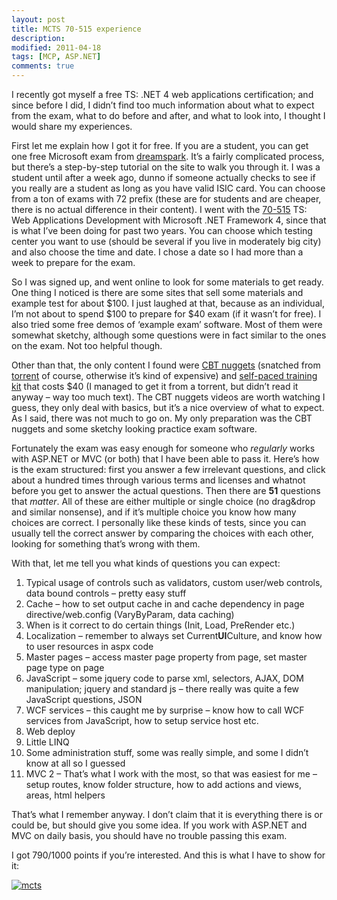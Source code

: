 ```yaml
---
layout: post
title: MCTS 70-515 experience
description:
modified: 2011-04-18
tags: [MCP, ASP.NET]
comments: true
---
```

I recently got myself a free TS: .NET 4 web applications certification;
and since before I did, I didn’t find too much information about what to
expect from the exam, what to do before and after, and what to look
into, I thought I would share my experiences.

First let me explain how I got it for free. If you are a student, you
can get one free Microsoft exam from
[dreamspark](https://www.dreamspark.com/Products/Product.aspx?ProductId=24&wa=wsignin1.0&lc=1033).
It’s a fairly complicated process, but there’s a step-by-step tutorial
on the site to walk you through it. I was a student until after a week
ago, dunno if someone actually checks to see if you really are a student
as long as you have valid ISIC card. You can choose from a ton of exams
with 72 prefix (these are for students and are cheaper, there is no
actual difference in their content). I went with the
[70-515](http://www.microsoft.com/learning/en/us/exam.aspx?ID=70-515)
TS: Web Applications Development with Microsoft .NET Framework 4, since
that is what I’ve been doing for past two years. You can choose which
testing center you want to use (should be several if you live in
moderately big city) and also choose the time and date. I chose a date
so I had more than a week to prepare for the exam.

So I was signed up, and went online to look for some materials to get
ready. One thing I noticed is there are some sites that sell some
materials and example test for about $100. I just laughed at that,
because as an individual, I’m not about to spend $100 to prepare for
$40 exam (if it wasn’t for free). I also tried some free demos of
‘example exam’ software. Most of them were somewhat sketchy, although
some questions were in fact similar to the ones on the exam. Not too
helpful though.

Other than that, the only content I found were [CBT
nuggets](http://www.cbtnuggets.com/series/630) (snatched from
[torrent](http://thepiratebay.org/torrent/6016710/CBT_Nuggets_Microsoft_70-515_.NET_4_MCTS_Web_Applications_Develo)
of course, otherwise it’s kind of expensive) and [self-paced training
kit](http://www.amazon.com/MCTS-Self-Paced-Training-Exam-70-515/dp/0735627401)
that costs $40 (I managed to get it from a torrent, but didn’t read it
anyway – way too much text). The CBT nuggets videos are worth watching I
guess, they only deal with basics, but it’s a nice overview of what to
expect. As I said, there was not much to go on. My only preparation was
the CBT nuggets and some sketchy looking practice exam software.

Fortunately the exam was easy enough for someone who *regularly* works
with ASP.NET or MVC (or both) that I have been able to pass it. Here’s
how is the exam structured: first you answer a few irrelevant questions,
and click about a hundred times through various terms and licenses and
whatnot before you get to answer the actual questions. Then there are
**51** questions that *matter*. All of these are either multiple or
single choice (no drag&drop and similar nonsense), and if it’s multiple
choice you know how many choices are correct. I personally like these
kinds of tests, since you can usually tell the correct answer by
comparing the choices with each other, looking for something that’s
wrong with them.

With that, let me tell you what kinds of questions you can expect:

1.  Typical usage of controls such as validators, custom user/web
    controls, data bound controls – pretty easy stuff
2.  Cache – how to set output cache in and cache dependency in page
    directive/web.config (VaryByParam, data caching)
3.  When is it correct to do certain things (Init, Load, PreRender etc.)
4.  Localization – remember to always set Current**UI**Culture, and know
    how to user resources in aspx code
5.  Master pages – access master page property from page, set master
    page type on page
6.  JavaScript – some jquery code to parse xml, selectors, AJAX, DOM
    manipulation; jquery and standard js – there really was quite a few
    JavaScript questions, JSON
7.  WCF services – this caught me by surprise – know how to call WCF
    services from JavaScript, how to setup service host etc.
8.  Web deploy
9.  Little LINQ
10. Some administration stuff, some was really simple, and some I didn’t
    know at all so I guessed
11. MVC 2 – That’s what I work with the most, so that was easiest for me
    – setup routes, know folder structure, how to add actions and views,
    areas, html helpers

That’s what I remember anyway. I don’t claim that it is everything there
is or could be, but should give you some idea. If you work with ASP.NET
and MVC on daily basis, you should have no trouble passing this exam.

I got 790/1000 points if you’re interested. And this is what I have to
show for it:

[![mcts]({{site.url}}/images/www_necronet_org/Windows-Live-Writer/c4efe37aa574_1ABE/mcts_thumb.png "mcts")]({{site.url}}/images/www_necronet_org/Windows-Live-Writer/c4efe37aa574_1ABE/mcts_2.png)
